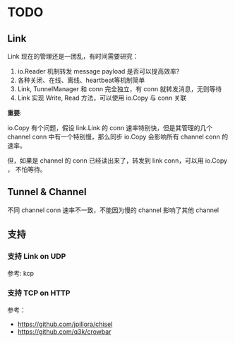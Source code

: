 # TODO

## Link

Link 现在的管理还是一团乱，有时间需要研究：

1. io.Reader 机制转发 message payload 是否可以提高效率?
2. 各种关闭、在线、离线、heartbeat等机制简单
3. Link, TunnelManager 和 conn 完全独立，有 conn 就转发消息，无则等待
4. Link 实现 Write, Read 方法，可以使用 io.Copy 与 conn 关联

**重要**:

io.Copy 有个问题，假设 link.Link 的 conn 速率特别快，但是其管理的几个
channel conn 中有一个特别慢，那么同步 io.Copy 会影响所有 channel conn
的速率。

但，如果是 channel 的 conn 已经读出来了，转发到 link conn，可以用 io.Copy ，
不怕等待。

## Tunnel & Channel

不同 channel conn 速率不一致，不能因为慢的 channel 影响了其他 channel

## 支持

### 支持 Link on UDP

参考: kcp

### 支持 TCP on HTTP

参考：

- https://github.com/jpillora/chisel
- https://github.com/q3k/crowbar
